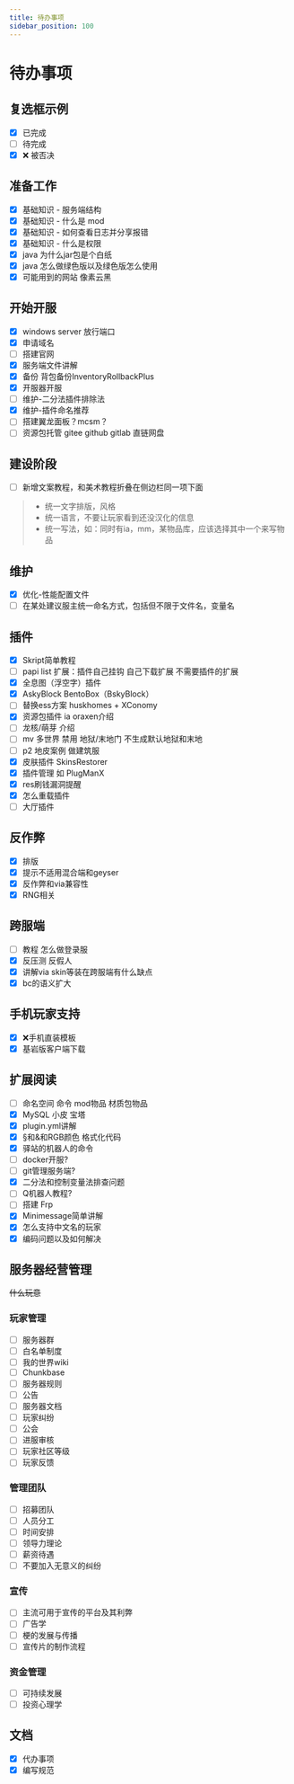 ```yaml
---
title: 待办事项
sidebar_position: 100
---
```


# 待办事项

## 复选框示例

- [x] 已完成
- [ ] 待完成
- [x] ❌ 被否决

## 准备工作

- [x] 基础知识 - 服务端结构
- [x] 基础知识 - 什么是 mod
- [x] 基础知识 - 如何查看日志并分享报错
- [x] 基础知识 - 什么是权限
- [x] java 为什么jar包是个白纸
- [x] java 怎么做绿色版以及绿色版怎么使用
- [x] 可能用到的网站 像素云黑

## 开始开服

- [x] windows server 放行端口
- [x] 申请域名
- [ ] 搭建官网
- [x] 服务端文件讲解
- [x] 备份 背包备份InventoryRollbackPlus
- [x] 开服器开服
- [ ] 维护-二分法插件排除法
- [x] 维护-插件命名推荐
- [ ] 搭建翼龙面板？mcsm？
- [ ] 资源包托管 gitee github gitlab 直链网盘

## 建设阶段

- [ ] 新增文案教程，和美术教程折叠在侧边栏同一项下面
> - 统一文字排版，风格
> - 统一语言，不要让玩家看到还没汉化的信息
> - 统一写法，如：同时有ia，mm，某物品库，应该选择其中一个来写物品

## 维护

- [x] 优化-性能配置文件
- [ ] 在某处建议服主统一命名方式，包括但不限于文件名，变量名

## 插件

- [x] Skript简单教程
- [ ] papi list 扩展：插件自己挂钩 自己下载扩展 不需要插件的扩展
- [x] 全息图（浮空字）插件
- [x] AskyBlock BentoBox（BskyBlock）
- [ ] 替换ess方案 huskhomes + XConomy
- [x] 资源包插件 ia oraxen介绍
- [ ] 龙核/萌芽 介绍
- [ ] mv 多世界 禁用 地狱/末地门 不生成默认地狱和末地
- [ ] p2 地皮案例 做建筑服
- [x] 皮肤插件 SkinsRestorer
- [x] 插件管理 如 PlugManX
- [x] res刷钱漏洞提醒
- [x] 怎么重载插件
- [ ] 大厅插件

## 反作弊

- [x] 排版
- [x] 提示不适用混合端和geyser
- [x] 反作弊和via兼容性
- [x] RNG相关

## 跨服端

- [ ] 教程 怎么做登录服
- [x] 反压测 反假人
- [x] 讲解via skin等装在跨服端有什么缺点
- [x] bc的语义扩大

## 手机玩家支持

- [x] ❌手机直装模板
- [x] 基岩版客户端下载

## 扩展阅读

- [ ] 命名空间 命令 mod物品 材质包物品
- [x] MySQL 小皮 宝塔
- [x] plugin.yml讲解
- [X] §和&和RGB颜色 格式化代码
- [x] 驿站的机器人的命令
- [ ] docker开服?
- [ ] git管理服务端?
- [x] 二分法和控制变量法排查问题
- [ ] Q机器人教程?
- [ ] 搭建 Frp
- [x] Minimessage简单讲解
- [x] 怎么支持中文名的玩家
- [x] 编码问题以及如何解决

## 服务器经营管理

~~什么玩意~~

### 玩家管理
- [ ] 服务器群
- [ ] 白名单制度
- [ ] 我的世界wiki
- [ ] Chunkbase
- [ ] 服务器规则
- [ ] 公告
- [ ] 服务器文档
- [ ] 玩家纠纷
- [ ] 公会
- [ ] 进服审核
- [ ] 玩家社区等级
- [ ] 玩家反馈

### 管理团队
- [ ] 招募团队
- [ ] 人员分工
- [ ] 时间安排
- [ ] 领导力理论
- [ ] 薪资待遇
- [ ] 不要加入无意义的纠纷

### 宣传
- [ ] 主流可用于宣传的平台及其利弊
- [ ] 广告学
- [ ] 梗的发展与传播
- [ ] 宣传片的制作流程

### 资金管理
- [ ] 可持续发展
- [ ] 投资心理学

<!--
### 营销
- [] 消费者心理学
- [] 市场调研
- [] 定价与赞助
- [] 品牌效应-->

## 文档

- [x] 代办事项
- [x] 编写规范
